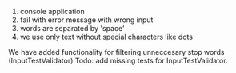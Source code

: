 1) console application
2) fail with error message with wrong input
3) words are separated by 'space'
4) we use only text without special characters like dots

We have added functionality for filtering unneccesary stop words (InputTestValidator)
Todo: add missing tests for InputTestValidator.
